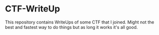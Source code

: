 # CTF-WriteUp

This repository contains WriteUps of some CTF that I joined. Might not the best and fastest way to do things but as long it works it's all good.
